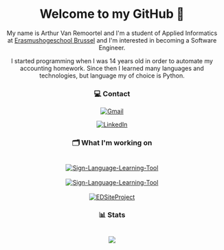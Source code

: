 <div id="header" align="center">
  <h1> Welcome to my GitHub 👋 </h3>

</div>

<div id="header" align="center">

My name is Arthur Van Remoortel and I'm a student of Applied Informatics at <a href="https://www.erasmushogeschool.be">Erasmushogeschool Brussel</a> and I'm interested in becoming a Software Engineer.

I started programming when I was 14 years old in order to automate my accounting homework. Since then I learned many languages and technologies, but language my of choice is Python.
</div>

<div id="header" align="center">
  <h3>💻 Contact</h3>

[![Gmail](https://img.shields.io/badge/arthurvanremoortel@gmail.com-D14836?style=for-the-badge&logo=gmail&logoColor=white)](mailto:arthurvanremoortel@gmail.com)

[![LinkedIn](https://img.shields.io/badge/Arthur%20Van%20Remoortel-%230077B5.svg?style=for-the-badge&logo=linkedin&logoColor=white)](https://www.linkedin.com/in/arthur-van-remoortel-5465b2202/)

</div>

<div align="center">
  <h3>🗂️ What I'm working on</h3>
  <br>
  <a href="https://github.com/ArthurVanRemoortel/SignVisionAI">
    <img align="center" src="https://github-readme-stats.vercel.app/api/pin?username=ArthurVanRemoortel&repo=SignVisionAI&show_icons=true&line_height=27&theme=nord&border_color=788FAB" alt="Sign-Language-Learning-Tool" />
  </a>
  <br>
  <br>
  <a href="https://github.com/ArthurVanRemoortel/Sign-Language-Learning-Tool">
    <img align="center" src="https://github-readme-stats.vercel.app/api/pin?username=ArthurVanRemoortel&repo=Sign-Language-Learning-Tool&show_icons=true&line_height=27&theme=nord&border_color=788FAB" alt="Sign-Language-Learning-Tool" />
  </a>
  <br>
  <br>
  <a href="https://github.com/ArthurVanRemoortel/EDSiteProject">
    <img align="center" src="https://github-readme-stats.vercel.app/api/pin?username=ArthurVanRemoortel&repo=EDSiteProject&show_icons=true&line_height=27&theme=nord&border_color=788FAB" alt="EDSiteProject" />
  </a>
</div>

<div align="center">
  <h3>📊 Stats</h3>
  <br>
  <img align="center" src="https://github-readme-stats.vercel.app/api/top-langs/?username=ArthurVanRemoortel&theme=nord&hide_border=false&border_color=788FAB&layout=compact" />
</div>
